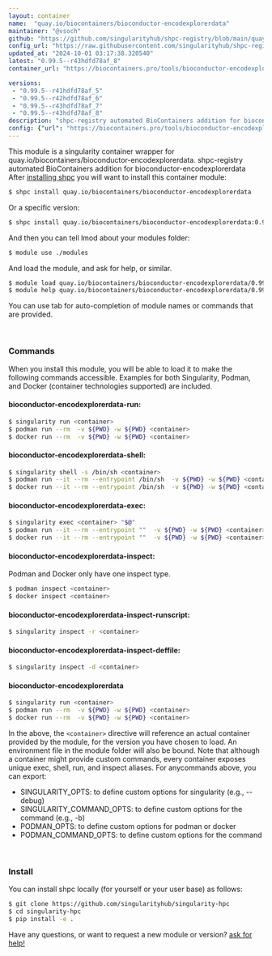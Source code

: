 ```yaml
---
layout: container
name:  "quay.io/biocontainers/bioconductor-encodexplorerdata"
maintainer: "@vsoch"
github: "https://github.com/singularityhub/shpc-registry/blob/main/quay.io/biocontainers/bioconductor-encodexplorerdata/container.yaml"
config_url: "https://raw.githubusercontent.com/singularityhub/shpc-registry/main/quay.io/biocontainers/bioconductor-encodexplorerdata/container.yaml"
updated_at: "2024-10-01 03:17:38.320540"
latest: "0.99.5--r43hdfd78af_8"
container_url: "https://biocontainers.pro/tools/bioconductor-encodexplorerdata"

versions:
 - "0.99.5--r41hdfd78af_5"
 - "0.99.5--r42hdfd78af_6"
 - "0.99.5--r43hdfd78af_7"
 - "0.99.5--r43hdfd78af_8"
description: "shpc-registry automated BioContainers addition for bioconductor-encodexplorerdata"
config: {"url": "https://biocontainers.pro/tools/bioconductor-encodexplorerdata", "maintainer": "@vsoch", "description": "shpc-registry automated BioContainers addition for bioconductor-encodexplorerdata", "latest": {"0.99.5--r43hdfd78af_8": "sha256:beb16303cf682fa8027a12ef992c73148ca43f7dc6831db864be905778d03f48"}, "tags": {"0.99.5--r41hdfd78af_5": "sha256:4474650f03b23a056f473ea7078f5150ee687527468d4a8588a376d230172c7c", "0.99.5--r42hdfd78af_6": "sha256:947c0aa3ea53f592371a01ee83c711e32b77e4c1fbce397b9c2ce49d688a707e", "0.99.5--r43hdfd78af_7": "sha256:31e430920bd86557ed8cee3d786a49d28431174695f33052d307a39ded7d2b41", "0.99.5--r43hdfd78af_8": "sha256:beb16303cf682fa8027a12ef992c73148ca43f7dc6831db864be905778d03f48"}, "docker": "quay.io/biocontainers/bioconductor-encodexplorerdata"}
---
```


This module is a singularity container wrapper for quay.io/biocontainers/bioconductor-encodexplorerdata.
shpc-registry automated BioContainers addition for bioconductor-encodexplorerdata
After [installing shpc](#install) you will want to install this container module:


```bash
$ shpc install quay.io/biocontainers/bioconductor-encodexplorerdata
```

Or a specific version:

```bash
$ shpc install quay.io/biocontainers/bioconductor-encodexplorerdata:0.99.5--r43hdfd78af_8
```

And then you can tell lmod about your modules folder:

```bash
$ module use ./modules
```

And load the module, and ask for help, or similar.

```bash
$ module load quay.io/biocontainers/bioconductor-encodexplorerdata/0.99.5--r43hdfd78af_8
$ module help quay.io/biocontainers/bioconductor-encodexplorerdata/0.99.5--r43hdfd78af_8
```

You can use tab for auto-completion of module names or commands that are provided.

<br>

### Commands

When you install this module, you will be able to load it to make the following commands accessible.
Examples for both Singularity, Podman, and Docker (container technologies supported) are included.

#### bioconductor-encodexplorerdata-run:

```bash
$ singularity run <container>
$ podman run --rm  -v ${PWD} -w ${PWD} <container>
$ docker run --rm  -v ${PWD} -w ${PWD} <container>
```

#### bioconductor-encodexplorerdata-shell:

```bash
$ singularity shell -s /bin/sh <container>
$ podman run --it --rm --entrypoint /bin/sh  -v ${PWD} -w ${PWD} <container>
$ docker run --it --rm --entrypoint /bin/sh  -v ${PWD} -w ${PWD} <container>
```

#### bioconductor-encodexplorerdata-exec:

```bash
$ singularity exec <container> "$@"
$ podman run --it --rm --entrypoint ""  -v ${PWD} -w ${PWD} <container> "$@"
$ docker run --it --rm --entrypoint ""  -v ${PWD} -w ${PWD} <container> "$@"
```

#### bioconductor-encodexplorerdata-inspect:

Podman and Docker only have one inspect type.

```bash
$ podman inspect <container>
$ docker inspect <container>
```

#### bioconductor-encodexplorerdata-inspect-runscript:

```bash
$ singularity inspect -r <container>
```

#### bioconductor-encodexplorerdata-inspect-deffile:

```bash
$ singularity inspect -d <container>
```



#### bioconductor-encodexplorerdata

```bash
$ singularity run <container>
$ podman run --rm  -v ${PWD} -w ${PWD} <container>
$ docker run --rm  -v ${PWD} -w ${PWD} <container>
```


In the above, the `<container>` directive will reference an actual container provided
by the module, for the version you have chosen to load. An environment file in the
module folder will also be bound. Note that although a container
might provide custom commands, every container exposes unique exec, shell, run, and
inspect aliases. For anycommands above, you can export:

 - SINGULARITY_OPTS: to define custom options for singularity (e.g., --debug)
 - SINGULARITY_COMMAND_OPTS: to define custom options for the command (e.g., -b)
 - PODMAN_OPTS: to define custom options for podman or docker
 - PODMAN_COMMAND_OPTS: to define custom options for the command

<br>

### Install

You can install shpc locally (for yourself or your user base) as follows:

```bash
$ git clone https://github.com/singularityhub/singularity-hpc
$ cd singularity-hpc
$ pip install -e .
```

Have any questions, or want to request a new module or version? [ask for help!](https://github.com/singularityhub/singularity-hpc/issues)
